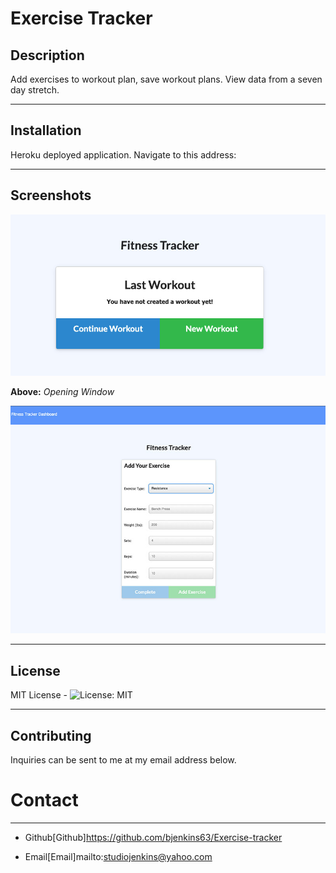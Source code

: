 # Exercise Tracker

## Description
Add exercises to workout plan, save workout plans. View data from a seven day stretch.

-----------

## Installation
Heroku deployed application. Navigate to this address:

_________

## Screenshots

![](public/images/fitness.jpg)

**Above:**  *Opening Window*

![](public/images/fitness_1.jpg)

_________

## License
MIT License - ![License: MIT](https://img.shields.io/badge/License-MIT-yellow.svg)
_________

## Contributing
Inquiries can be sent to me at my email address below.

# Contact
*********

* Github[Github]https://github.com/bjenkins63/Exercise-tracker

* Email[Email]mailto:studiojenkins@yahoo.com